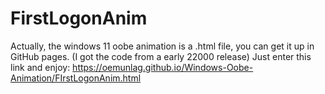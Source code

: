 # FirstLogonAnim
Actually, the windows 11 oobe animation is a .html file, you can get it up in GitHub pages.
(I got the code from a early 22000 release)
Just enter this link and enjoy:
https://oemunlag.github.io/Windows-Oobe-Animation/FIrstLogonAnim.html
